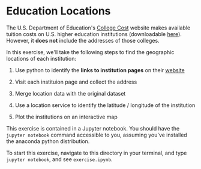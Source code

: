 # Education Locations

The U.S. Department of Education's [College Cost](https://collegecost.ed.gov/catc/Default.aspx) website makes available tuition costs on U.S. higher education institutions (downloadable [here](https://collegecost.ed.gov/catc/resources/CATClists2014.xlsx)). However, it **does not** include the addresses of those colleges.

In this exercise, we'll take the following steps to find the geographic locations of each institution:

1. Use python to identify the **links to institution pages** on their [website](https://collegecost.ed.gov/catc/Default.aspx)

2. Visit each instituion page and collect the address

3. Merge location data with the original dataset

4. Use a location service to identify the latitude / longitude of the institution

5. Plot the institutions on an interactive map

This exercise is contained in a Jupyter notebook. You should have the `jupyter notebook` command accessible to you, assuming you've installed the anaconda python distribution.

To start this exercise, navigate to this directory in your terminal, and type `jupyter notebook`, and see `exercise.ipynb`.
